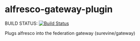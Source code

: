 alfresco-gateway-plugin
=======================

BUILD STATUS:  [![Build Status](https://api.travis-ci.org/surevine/alfresco-gateway-plugin.png)](https://api.travis-ci.org/surevine/alfresco-gateway-plugin)

Plugs alfresco into the federation gateway (surevine/gateway)
